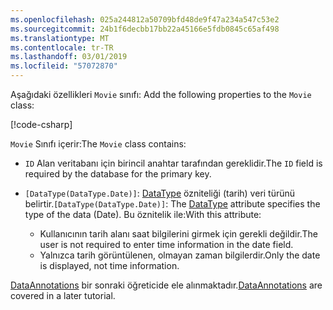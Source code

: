 ```yaml
---
ms.openlocfilehash: 025a244812a50709bfd48de9f47a234a547c53e2
ms.sourcegitcommit: 24b1f6decbb17bb22a45166e5fdb0845c65af498
ms.translationtype: MT
ms.contentlocale: tr-TR
ms.lasthandoff: 03/01/2019
ms.locfileid: "57072870"
---
```

<span data-ttu-id="4557a-101"><!-- THIS INCLUDE USED BY MVC AND RP --> Aşağıdaki özellikleri `Movie` sınıfı:</span><span class="sxs-lookup"><span data-stu-id="4557a-101"><!-- THIS INCLUDE USED BY MVC AND RP --> Add the following properties to the `Movie` class:</span></span>

[!code-csharp[](~/tutorials/razor-pages/razor-pages-start/sample/RazorPagesMovie22/Models/Movie.cs?name=snippet1)]

<span data-ttu-id="4557a-102">`Movie` Sınıfı içerir:</span><span class="sxs-lookup"><span data-stu-id="4557a-102">The `Movie` class contains:</span></span>

* <span data-ttu-id="4557a-103">`ID` Alan veritabanı için birincil anahtar tarafından gereklidir.</span><span class="sxs-lookup"><span data-stu-id="4557a-103">The `ID` field is required by the database for the primary key.</span></span>
* <span data-ttu-id="4557a-104">`[DataType(DataType.Date)]`:  [DataType](/dotnet/api/microsoft.aspnetcore.mvc.dataannotations.internal.datatypeattributeadapter) özniteliği (tarih) veri türünü belirtir.</span><span class="sxs-lookup"><span data-stu-id="4557a-104">`[DataType(DataType.Date)]`:  The [DataType](/dotnet/api/microsoft.aspnetcore.mvc.dataannotations.internal.datatypeattributeadapter) attribute specifies the type of the data (Date).</span></span> <span data-ttu-id="4557a-105">Bu öznitelik ile:</span><span class="sxs-lookup"><span data-stu-id="4557a-105">With this attribute:</span></span>

  * <span data-ttu-id="4557a-106">Kullanıcının tarih alanı saat bilgilerini girmek için gerekli değildir.</span><span class="sxs-lookup"><span data-stu-id="4557a-106">The user is not required to enter time information in the date field.</span></span>
  * <span data-ttu-id="4557a-107">Yalnızca tarih görüntülenen, olmayan zaman bilgilerdir.</span><span class="sxs-lookup"><span data-stu-id="4557a-107">Only the date is displayed, not time information.</span></span>

<span data-ttu-id="4557a-108">[DataAnnotations](/dotnet/api/system.componentmodel.dataannotations) bir sonraki öğreticide ele alınmaktadır.</span><span class="sxs-lookup"><span data-stu-id="4557a-108">[DataAnnotations](/dotnet/api/system.componentmodel.dataannotations) are covered in a later tutorial.</span></span>